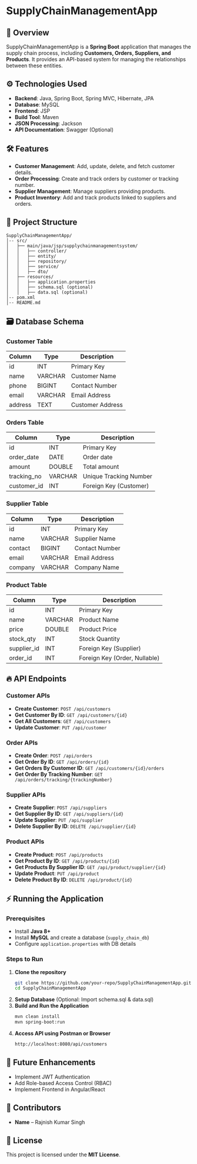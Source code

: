 # SupplyChainManagementApp

## 📌 Overview
SupplyChainManagementApp is a **Spring Boot** application that manages the supply chain process, including **Customers, Orders, Suppliers, and Products**. It provides an API-based system for managing the relationships between these entities.

## ⚙️ Technologies Used
- **Backend**: Java, Spring Boot, Spring MVC, Hibernate, JPA
- **Database**: MySQL
- **Frontend**: JSP
- **Build Tool**: Maven
- **JSON Processing**: Jackson
- **API Documentation**: Swagger (Optional)

## 🛠 Features
- **Customer Management**: Add, update, delete, and fetch customer details.
- **Order Processing**: Create and track orders by customer or tracking number.
- **Supplier Management**: Manage suppliers providing products.
- **Product Inventory**: Add and track products linked to suppliers and orders.

## 📂 Project Structure
```
SupplyChainManagementApp/
│-- src/
│   ├── main/java/jsp/supplychainmanagementsystem/
│   │   ├── controller/
│   │   ├── entity/
│   │   ├── repository/
│   │   ├── service/
│   │   ├── dto/
│   ├── resources/
│   │   ├── application.properties
│   │   ├── schema.sql (optional)
│   │   ├── data.sql (optional)
│-- pom.xml
│-- README.md
```

## 🗃 Database Schema
### Customer Table
| Column   | Type     | Description            |
|----------|---------|------------------------|
| id       | INT     | Primary Key            |
| name     | VARCHAR | Customer Name          |
| phone    | BIGINT  | Contact Number         |
| email    | VARCHAR | Email Address          |
| address  | TEXT    | Customer Address       |

### Orders Table
| Column          | Type     | Description                  |
|----------------|---------|------------------------------|
| id            | INT     | Primary Key                  |
| order_date    | DATE    | Order date                   |
| amount        | DOUBLE  | Total amount                 |
| tracking_no   | VARCHAR | Unique Tracking Number       |
| customer_id   | INT     | Foreign Key (Customer)       |

### Supplier Table
| Column     | Type     | Description            |
|-----------|---------|------------------------|
| id        | INT     | Primary Key            |
| name      | VARCHAR | Supplier Name          |
| contact   | BIGINT  | Contact Number         |
| email     | VARCHAR | Email Address          |
| company   | VARCHAR | Company Name           |

### Product Table
| Column      | Type     | Description                    |
|------------|---------|--------------------------------|
| id         | INT     | Primary Key                    |
| name       | VARCHAR | Product Name                   |
| price      | DOUBLE  | Product Price                  |
| stock_qty  | INT     | Stock Quantity                 |
| supplier_id| INT     | Foreign Key (Supplier)         |
| order_id   | INT     | Foreign Key (Order, Nullable)  |

## 🔥 API Endpoints
### Customer APIs
- **Create Customer**: `POST /api/customers`
- **Get Customer By ID**: `GET /api/customers/{id}`
- **Get All Customers**: `GET /api/customers`
- **Update Customer**: `PUT /api/customer`

### Order APIs
- **Create Order**: `POST /api/orders`
- **Get Order By ID**: `GET /api/orders/{id}`
- **Get Orders By Customer ID**: `GET /api/customers/{id}/orders`
- **Get Order By Tracking Number**: `GET /api/orders/tracking/{trackingNumber}`

### Supplier APIs
- **Create Supplier**: `POST /api/suppliers`
- **Get Supplier By ID**: `GET /api/suppliers/{id}`
-  **Update Supplier**: `PUT /api/supplier`
-  **Delete Supplier By ID**: `DELETE /api/supplier/{id}`

### Product APIs
- **Create Product**: `POST /api/products`
- **Get Product By ID**: `GET /api/products/{id}`
- **Get Products By Supplier ID**: `GET /api/product/supplier/{id}`
- **Update Product**: `PUT /api/product`
- **Delete Product By ID**: `DELETE /api/product/{id}`


## ⚡ Running the Application
### Prerequisites
- Install **Java 8+**
- Install **MySQL** and create a database (`supply_chain_db`)
- Configure `application.properties` with DB details

### Steps to Run
1. **Clone the repository**
   ```sh
   git clone https://github.com/your-repo/SupplyChainManagementApp.git
   cd SupplyChainManagementApp
   ```
2. **Setup Database** (Optional: Import schema.sql & data.sql)
3. **Build and Run the Application**
   ```sh
   mvn clean install
   mvn spring-boot:run
   ```
4. **Access API using Postman or Browser**
   ```sh
   http://localhost:8080/api/customers
   ```

## 🚀 Future Enhancements
- Implement JWT Authentication
- Add Role-based Access Control (RBAC)
- Implement Frontend in Angular/React

## 🤝 Contributors
- **Name** – Rajnish Kumar Singh

## 📜 License
This project is licensed under the **MIT License**.

